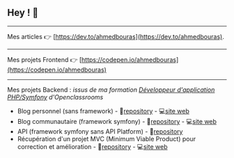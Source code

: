 ## Hey ! :wave:
------------

Mes articles :point_right: [https://dev.to/ahmedbouras](https://dev.to/ahmedbouras).

------------

Mes projets Frontend :point_right:  [https://codepen.io/ahmedbouras](https://codepen.io/ahmedbouras)

------------

Mes projets Backend : *issus de ma formation [Développeur d'application PHP/Symfony](https://openclassrooms.com/fr/paths/59-developpeur-dapplication-php-symfony) d'Openclassrooms*

 - Blog personnel (sans framework) - :file_folder:[repository](https://github.com/ahmedbouras/OC_P5) - :computer:[site web](https://blogphp.ahmedbouras.com/)
 - Blog communautaire (framework symfony) - :file_folder:[repository](https://github.com/ahmedbouras/OC_P6) - :computer:[site web](https://snowtricks.ahmedbouras.com/)
 - API (framework symfony sans API Platform) - :file_folder:[repository](https://github.com/ahmedbouras/OC_P7)
 - Récupération d'un projet MVC (Minimum Viable Product) pour correction et amélioration - :file_folder:[repository](https://github.com/ahmedbouras/OC_P8) - :computer:[site web](https://todoandco.ahmedbouras.com/)
